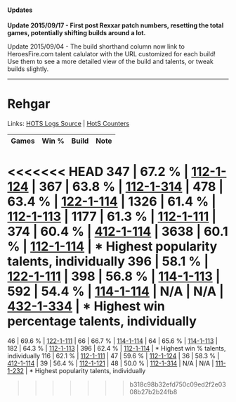 #### Updates
**Update 2015/09/17 - First post Rexxar patch numbers, resetting the total games, potentially shifting builds around a lot.**

Update 2015/09/04 - The build shorthand column now link to HeroesFire.com talent calulator with the URL customized for each build!  
Use them to see a more detailed view of the build and talents, or tweak builds slightly.

***

# Rehgar

Links: [HOTS Logs Source](https://www.hotslogs.com/Sitewide/HeroDetails?Hero=Rehgar) | [HotS Counters](http://hotscounters.com/#/hero/Rehgar)

Games  | Win %  | Build     | Note
-----  | -----  | -----     | ----
<<<<<<< HEAD
347    | 67.2 % | [112-1-124](http://www.heroesfire.com/hots/talent-calculator/rehgar#gR7a) | 
367    | 63.8 % | [112-1-314](http://www.heroesfire.com/hots/talent-calculator/rehgar#gRAY) | 
478    | 63.4 % | [122-1-114](http://www.heroesfire.com/hots/talent-calculator/rehgar#gpXw) | 
1326   | 61.4 % | [112-1-113](http://www.heroesfire.com/hots/talent-calculator/rehgar#gR7P) | 
1177   | 61.3 % | [112-1-111](http://www.heroesfire.com/hots/talent-calculator/rehgar#gR7N) | 
374    | 60.4 % | [412-1-114](http://www.heroesfire.com/hots/talent-calculator/rehgar#rtYQ) | 
3638   | 60.1 % | [112-1-114](http://www.heroesfire.com/hots/talent-calculator/rehgar#gR7Q) | * Highest popularity talents, individually
396    | 58.1 % | [122-1-111](http://www.heroesfire.com/hots/talent-calculator/rehgar#gpXt) | 
398    | 56.8 % | [114-1-113](http://www.heroesfire.com/hots/talent-calculator/rehgar#gV_v) | 
592    | 54.4 % | [114-1-114](http://www.heroesfire.com/hots/talent-calculator/rehgar#gV_w) | 
N/A    | N/A    | [432-1-334](http://www.heroesfire.com/hots/talent-calculator/rehgar#seQs) | * Highest win percentage talents, individually
=======
46     | 69.6 % | [122-1-111](http://www.heroesfire.com/hots/talent-calculator/rehgar#gpXt) | 
66     | 66.7 % | [114-1-114](http://www.heroesfire.com/hots/talent-calculator/rehgar#gV_w) | 
64     | 65.6 % | [114-1-113](http://www.heroesfire.com/hots/talent-calculator/rehgar#gV_v) | 
182    | 64.3 % | [112-1-113](http://www.heroesfire.com/hots/talent-calculator/rehgar#gR7P) | 
396    | 62.4 % | [112-1-114](http://www.heroesfire.com/hots/talent-calculator/rehgar#gR7Q) | * Highest win % talents, individually
116    | 62.1 % | [112-1-111](http://www.heroesfire.com/hots/talent-calculator/rehgar#gR7N) | 
47     | 59.6 % | [112-1-124](http://www.heroesfire.com/hots/talent-calculator/rehgar#gR7a) | 
36     | 58.3 % | [412-1-114](http://www.heroesfire.com/hots/talent-calculator/rehgar#rtYQ) | 
39     | 56.4 % | [112-1-121](http://www.heroesfire.com/hots/talent-calculator/rehgar#gR7X) | 
48     | 50.0 % | [112-1-314](http://www.heroesfire.com/hots/talent-calculator/rehgar#gRAY) | 
N/A    | N/A    | [111-1-232](http://www.heroesfire.com/hots/talent-calculator/rehgar#gOj0) | * Highest popularity talents, individually
>>>>>>> b318c98b32efd750c09ed2f2e0308b27b2b24fb8
